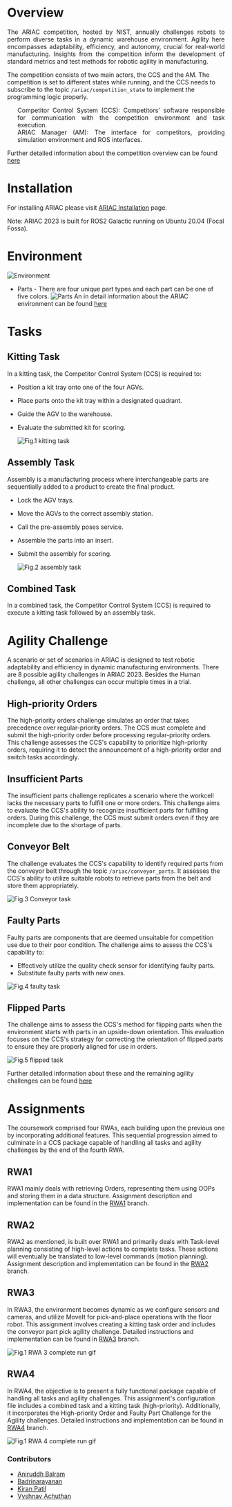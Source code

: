 
# Overview

<p align="justify">
The ARIAC competition, hosted by NIST, annually challenges robots to perform diverse tasks in a dynamic warehouse environment. Agility here encompasses adaptability, efficiency, and autonomy, crucial for real-world manufacturing. Insights from the competition inform the development of standard metrics and test methods for robotic agility in manufacturing.
</p>

The competition consists of two main actors, the CCS and the AM. The competition is set to different states while running, and the CCS needs to subscribe to the topic ```/ariac/competition_state``` to implement the programming logic properly.

<div style="text-align: justify;">
  <ul style="list-style-type: none;">
    <li>Competitor Control System (CCS): Competitors' software responsible for communication with the competition environment and task execution.</li>
    <li>ARIAC Manager (AM): The interface for competitors, providing simulation environment and ROS interfaces.</li>
  </ul>
</div>

Further detailed information about the competition overview can be found [here](https://pages.nist.gov/ARIAC_docs/en/2023.5.0/competition/overview.html)


# Installation
For installing ARIAC please visit [ARIAC Installation](https://pages.nist.gov/ARIAC_docs/en/2023.5.0/getting_started/installation.html) page.

Note: ARIAC 2023 is built for ROS2 Galactic running on Ubuntu 20.04 (Focal Fossa).

# Environment
![Environment](RWA4/imgs/environment_overview.png)
 - Parts - There are four unique part types and each part can be one of five colors.
![Parts](RWA4/imgs/parts.png)
An in detail information about the ARIAC environment can be found [here](https://pages.nist.gov/ARIAC_docs/en/2023.5.0/competition/environment.html)

# Tasks 
## Kitting Task
In a kitting task, the Competitor Control System (CCS) is required to:
- Position a kit tray onto one of the four AGVs.
- Place parts onto the kit tray within a designated quadrant.
- Guide the AGV to the warehouse.
- Evaluate the submitted kit for scoring.
  
  ![Fig.1 kitting task](RWA4/imgs/kitting.gif)

## Assembly Task
Assembly is a manufacturing process where interchangeable parts are sequentially added to a product to create the final product.
- Lock the AGV trays.
- Move the AGVs to the correct assembly station.
- Call the pre-assembly poses service.
- Assemble the parts into an insert.
- Submit the assembly for scoring.
  
   ![Fig.2 assembly task](RWA4/imgs/assembly_8x.gif)
  
## Combined Task
In a combined task, the Competitor Control System (CCS) is required to execute a kitting task followed by an assembly task.

# Agility Challenge
A scenario or set of scenarios in ARIAC is designed to test robotic adaptability and efficiency in dynamic manufacturing environments. There are 8 possible agility challenges in ARIAC 2023. Besides the Human challenge, all other challenges can occur multiple times in a trial.

## High-priority Orders
The high-priority orders challenge simulates an order that takes precedence over regular-priority orders. The CCS must complete and submit the high-priority order before processing regular-priority orders. This challenge assesses the CCS's capability to prioritize high-priority orders, requiring it to detect the announcement of a high-priority order and switch tasks accordingly.

## Insufficient Parts
The insufficient parts challenge replicates a scenario where the workcell lacks the necessary parts to fulfill one or more orders.
This challenge aims to evaluate the CCS's ability to recognize insufficient parts for fulfilling orders. During this challenge, the CCS must submit orders even if they are incomplete due to the shortage of parts.

## Conveyor Belt
The challenge evaluates the CCS's capability to identify required parts from the conveyor belt through the topic ```/ariac/conveyor_parts```. It assesses the CCS's ability to utilize suitable robots to retrieve parts from the belt and store them appropriately.

![Fig.3 Conveyor task](RWA4/imgs/conveyor_pick.gif)


## Faulty Parts
Faulty parts are components that are deemed unsuitable for competition use due to their poor condition. The challenge aims to assess the CCS's capability to: 
- Effectively utilize the quality check sensor for identifying faulty parts.
- Substitute faulty parts with new ones.

![Fig.4 faulty task](RWA4/imgs/faulty.gif)

## Flipped Parts
The challenge aims to assess the CCS's method for flipping parts when the environment starts with parts in an upside-down orientation. This evaluation focuses on the CCS's strategy for correcting the orientation of flipped parts to ensure they are properly aligned for use in orders.

![Fig.5 flipped task](RWA4/imgs/flipped.gif)

Further detailed information about these and the remaining agility challenges can be found [here](https://pages.nist.gov/ARIAC_docs/en/2023.5.0/competition/challenges.html#agility-challenges)

# Assignments

The coursework comprised four RWAs, each building upon the previous one by incorporating additional features. This sequential progression aimed to culminate in a CCS package capable of handling all tasks and agility challenges by the end of the fourth RWA.

## RWA1
RWA1 mainly deals with retrieving Orders, representing them using OOPs and storing them in a data structure. Assignment description and implementation can be found in the [RWA1](https://github.com/kirangit27/ARIAC-2023/tree/RWA1?tab=readme-ov-file) branch. 

## RWA2
RWA2 as mentioned, is built over RWA1 and primarily deals with Task-level planning consisting of high-level actions to complete tasks. These actions will
eventually be translated to low-level commands (motion planning). Assignment description and implementation can be found in the [RWA2](https://github.com/kirangit27/ARIAC-2023/tree/RWA2?tab=readme-ov-file) branch. 

## RWA3
In RWA3, the environment becomes dynamic as we configure sensors and cameras, and utilize MoveIt for pick-and-place operations with the floor robot. This assignment involves creating a kitting task order and includes the conveyor part pick agility challenge. Detailed instructions and implementation can be found in [RWA3](https://github.com/kirangit27/ARIAC-2023/tree/RWA3?tab=readme-ov-file) branch. 

![Fig.1 RWA 3 complete run gif](RWA4/imgs/rwa3_8x.gif)

## RWA4
In RWA4, the objective is to present a fully functional package capable of handling all tasks and agility challenges. This assignment's configuration file includes a combined task and a kitting task (high-priority). Additionally, it incorporates the High-priority Order and Faulty Part Challenge for the Agility challenges. Detailed instructions and implementation can be found in [RWA4](https://github.com/kirangit27/ARIAC-2023/tree/RWA4?tab=readme-ov-file) branch. 

![Fig.1 RWA 4 complete run gif](RWA4/imgs/rwa4_16x.gif)


### Contributors
- [Aniruddh Balram](https://github.com/aniruddhbalram97)
- [Badrinarayanan](https://github.com/Badri-R-S)
- [Kiran Patil](https://github.com/kirangit27)
- [Vyshnav Achuthan](https://github.com/Achuthankrishna)


